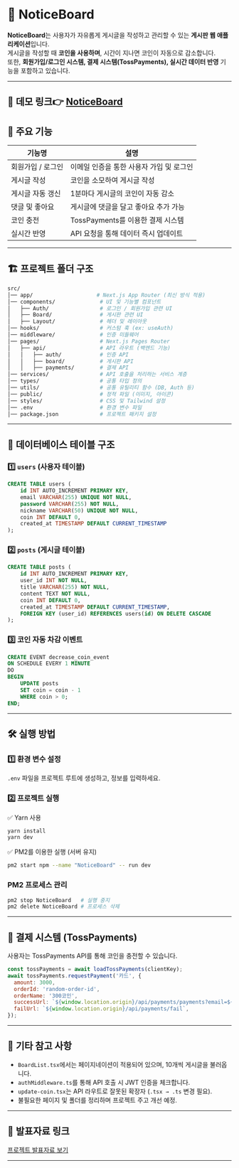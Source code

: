 # 📌 NoticeBoard

**NoticeBoard**는 사용자가 자유롭게 게시글을 작성하고 관리할 수 있는 **게시판 웹 애플리케이션**입니다.  
게시글을 작성할 때 **코인을 사용하며**, 시간이 지나면 코인이 자동으로 감소합니다.  
또한, **회원가입/로그인 시스템, 결제 시스템(TossPayments), 실시간 데이터 반영** 기능을 포함하고 있습니다.

---

## 🚀 데모 링크👉 [NoticeBoard]()

## 🚀 주요 기능

| 기능명            | 설명                                     |
| ----------------- | ---------------------------------------- |
| 회원가입 / 로그인 | 이메일 인증을 통한 사용자 가입 및 로그인 |
| 게시글 작성       | 코인을 소모하여 게시글 작성              |
| 게시글 자동 갱신  | 1분마다 게시글의 코인이 자동 감소        |
| 댓글 및 좋아요    | 게시글에 댓글을 달고 좋아요 추가 가능    |
| 코인 충전         | TossPayments를 이용한 결제 시스템        |
| 실시간 반영       | API 요청을 통해 데이터 즉시 업데이트     |

---

## 🏗 프로젝트 폴더 구조

```sh
src/
│── app/                    # Next.js App Router (최신 방식 적용)
│── components/              # UI 및 기능별 컴포넌트
│   ├── Auth/                # 로그인 / 회원가입 관련 UI
│   ├── Board/               # 게시판 관련 UI
│   ├── Layout/              # 헤더 및 레이아웃
│── hooks/                   # 커스텀 훅 (ex: useAuth)
│── middleware/              # 인증 미들웨어
│── pages/                   # Next.js Pages Router
│   ├── api/                 # API 라우트 (백엔드 기능)
│   │   ├── auth/            # 인증 API
│   │   ├── board/           # 게시판 API
│   │   ├── payments/        # 결제 API
│── services/                # API 호출을 처리하는 서비스 계층
│── types/                   # 공통 타입 정의
│── utils/                   # 공통 유틸리티 함수 (DB, Auth 등)
│── public/                  # 정적 파일 (이미지, 아이콘)
│── styles/                  # CSS 및 Tailwind 설정
│── .env                     # 환경 변수 파일
│── package.json             # 프로젝트 패키지 설정
```

---

## 💾 데이터베이스 테이블 구조

### 1️⃣ `users` (사용자 테이블)

```sql
CREATE TABLE users (
    id INT AUTO_INCREMENT PRIMARY KEY,
    email VARCHAR(255) UNIQUE NOT NULL,
    password VARCHAR(255) NOT NULL,
    nickname VARCHAR(50) UNIQUE NOT NULL,
    coin INT DEFAULT 0,
    created_at TIMESTAMP DEFAULT CURRENT_TIMESTAMP
);
```

### 2️⃣ `posts` (게시글 테이블)

```sql
CREATE TABLE posts (
    id INT AUTO_INCREMENT PRIMARY KEY,
    user_id INT NOT NULL,
    title VARCHAR(255) NOT NULL,
    content TEXT NOT NULL,
    coin INT DEFAULT 0,
    created_at TIMESTAMP DEFAULT CURRENT_TIMESTAMP,
    FOREIGN KEY (user_id) REFERENCES users(id) ON DELETE CASCADE
);
```

### 3️⃣ 코인 자동 차감 이벤트

```sql
CREATE EVENT decrease_coin_event
ON SCHEDULE EVERY 1 MINUTE
DO
BEGIN
    UPDATE posts
    SET coin = coin - 1
    WHERE coin > 0;
END;
```

---

## 🛠 실행 방법

### 1️⃣ 환경 변수 설정

`.env` 파일을 프로젝트 루트에 생성하고, 정보를 입력하세요.

### 2️⃣ 프로젝트 실행

✅ Yarn 사용

```sh
yarn install
yarn dev
```

✅ PM2를 이용한 실행 (서버 유지)

```sh
pm2 start npm --name "NoticeBoard" -- run dev
```

### PM2 프로세스 관리

```sh
pm2 stop NoticeBoard   # 실행 중지
pm2 delete NoticeBoard # 프로세스 삭제
```

---

## 📌 결제 시스템 (TossPayments)

사용자는 TossPayments API를 통해 코인을 충전할 수 있습니다.

```js
const tossPayments = await loadTossPayments(clientKey);
await tossPayments.requestPayment('카드', {
  amount: 3000,
  orderId: 'random-order-id',
  orderName: '300코인',
  successUrl: `${window.location.origin}/api/payments/payments?email=${user?.email}`,
  failUrl: `${window.location.origin}/api/payments/fail`,
});
```

---

## 📌 기타 참고 사항

- `BoardList.tsx`에서는 페이지네이션이 적용되어 있으며, 10개씩 게시글을 불러옵니다.
- `authMiddleware.ts`를 통해 API 호출 시 JWT 인증을 체크합니다.
- `update-coin.tsx`는 API 라우트로 잘못된 확장자 (`.tsx → .ts` 변경 필요).
- 불필요한 페이지 및 폴더를 정리하며 프로젝트 주고 개선 예정.

---

## 📢 발표자료 링크

[프로젝트 발표자료 보기](https://www.canva.com/design/DAGLkLZDbwI/3SH81PzVFhnq-v3eldi3VA/view?utm_content=DAGLkLZDbwI&utm_campaign=share_your_design&utm_medium=link&utm_source=shareyourdesignpanel)

---
